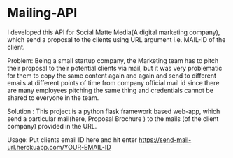 # Mailing-API
I developed this API for Social Matte Media(A digital marketing company), which send a proposal to the clients using URL argument i.e. MAIL-ID of the client.

Problem: Being a small startup company, the Marketing team has to pitch their proposal to their potential clients via mail, but it was very problematic for them to copy the same content again and again and send to different emails at different points of time from company official mail id since there are many employees pitching the same thing and credentials cannot be shared to everyone in the team.

Solution : This project is a python flask framework based web-app, which send a particular mail(here, Proposal Brochure ) to the mails (of the client company) provided in the URL.

Usage: Put clients email ID here and hit enter
https://send-mail-url.herokuapp.com/YOUR-EMAIL-ID
